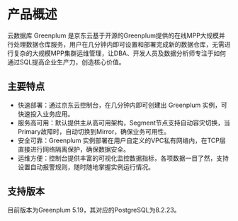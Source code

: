 # 产品概述

云数据库 Greenplum 是京东云基于开源的Greenplum提供的在线MPP大规模并行处理数据仓库服务，用户在几分钟内即可设置和部署完成新的数据仓库，无需进行复杂的大规模MPP集群运维管理，让DBA、开发人员及数据分析师专注于如何通过SQL提高企业生产力，创造核心价值。

## 主要特点

- 快速部署：通过京东云控制台，在几分钟内即可创建出 Greenplum 实例，可快速投入业务应用。
- 服务高可用：默认提供主从高可用架构，Segment节点支持自动容灾切换，当Primary故障时，自动切换到Mirror，确保业务可用性。
- 安全可靠：Greenplum 实例部署在用户自定义的VPC私有网络内，在TCP层直接进行网络隔离保护，确保数据安全。
- 运维方便：控制台提供丰富的可视化监控数据指标，各项数据一目了然，支持设置自动报警规则，随时随地掌握实例运行情况。

## 支持版本

目前版本为Greenplum 5.19，其对应的PostgreSQL为8.2.23。

